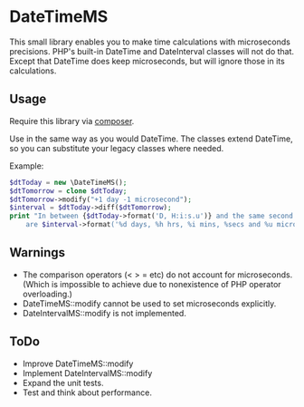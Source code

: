 DateTimeMS
==========
This small library enables you to make time calculations with microseconds
precisions. PHP's built-in DateTime and DateInterval classes will not do that.
Except that DateTime does keep microseconds, but will ignore those in its
calculations.

Usage
-----
Require this library via [composer](https://getcomposer.org).

Use in the same way as you would DateTime. The classes extend DateTime, so you
can substitute your legacy classes where needed.

Example:
``` php
$dtToday = new \DateTimeMS();
$dtTomorrow = clone $dtToday;
$dtTomorrow->modify("+1 day -1 microsecond");
$interval = $dtToday->diff($dtTomorrow);
print "In between {$dtToday->format('D, H:i:s.u')} and the same second tomorrow
    are $interval->format('%d days, %h hrs, %i mins, %secs and %u microsecs')."
```

Warnings
--------
*  The comparison operators (< > = etc) do not account for microseconds. (Which
   is impossible to achieve due to nonexistence of PHP operator overloading.)
*  DateTimeMS::modify cannot be used to set microseconds explicitly.
*  DateIntervalMS::modify is not implemented.

ToDo
----
*  Improve DateTimeMS::modify
*  Implement DateIntervalMS::modify
*  Expand the unit tests.
*  Test and think about performance.